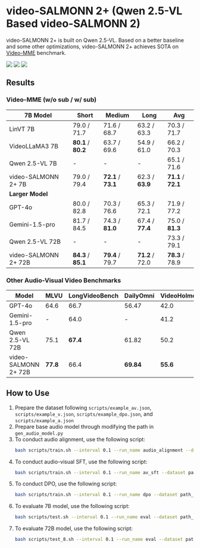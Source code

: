 # video-SALMONN 2+ (Qwen 2.5-VL Based video-SALMONN 2)

video-SALMONN 2+ is built on Qwen 2.5-VL. Based on a better baseline and some other optimizations, video-SALMONN 2+ achieves SOTA on [Video-MME](https://video-mme.github.io/home_page.html) benchmark.

<div style='display:flex; gap: 0.25rem; '>
<a href='https://arxiv.org/abs/2506.15220'><img src='https://img.shields.io/badge/paper-PDF-green'></a>
<a href='https://huggingface.co/tsinghua-ee/video-SALMONN-2_plus_7B'><img src='https://img.shields.io/badge/video_SALMONN_2+_7B-checkpoint-yellow'></a>
<a href='https://huggingface.co/tsinghua-ee/video-SALMONN-2_plus_72B'><img src='https://img.shields.io/badge/video_SALMONN_2+_72B-checkpoint-yellow'></a>
</div>

## Results

### Video-MME (w/o sub / w/ sub)

| **7B Model**         | **Short**         | **Medium**        | **Long**      | **Avg**           |
| -------------------- | ----------------- | ----------------- | ------------- | ----------------- |
| LinVT 7B             | 79.0 / 71.7         | 71.6 / 68.7         | 63.2 / 63.3     | 70.3 / 71.7         |
| VideoLLaMA3 7B       | **80.1** / **80.2** | 63.7 / 69.6         | 54.9 / 61.0     | 66.2 / 70.3         |
| Qwen 2.5-VL 7B       | -                 | -                 | -             | 65.1 / 71.6         |
| video-SALMONN 2+ 7B  | 79.0 / 79.4         | **72.1** / **73.1** | 62.3 / **63.9** | **71.1** / **72.1** |
| **Larger Model**     |                   |                   |               |                   |
| GPT-4o               | 80.0 / 82.8         | 70.3 / 76.6         | 65.3 / 72.1     | 71.9 / 77.2         |
| Gemini-1.5-pro       | 81.7 / 84.5         | 74.3 / **81.0**     | 67.4 / **77.4** | 75.0 / **81.3**     |
| Qwen 2.5-VL 72B      | -                 | -                 | -             | 73.3 / 79.1         |
| video-SALMONN 2+ 72B | **84.3** / **85.1** | **79.4** / 79.7     | **71.2** / 72.0 | **78.3** / 78.9     |

### Other Audio-Visual Video Benchmarks

| **Model**            | **MLVU** | **LongVideoBench** | **DailyOmni** | **VideoHolmes** |
| -------------------- | -------- | ------------------ | ------------- | --------------- |
| GPT-4o               | 64.6     | 66.7               | 56.47         | 42.0            |
| Gemini-1.5-pro       | -        | 64.0               | -             | 41.2            |
| Qwen 2.5-VL 72B      | 75.1     | **67.4**           | 61.82         | 50.2            |
| video-SALMONN 2+ 72B | **77.8** | 66.4               | **69.84**     | **55.6**        |

## How to Use
1. Prepare the dataset following `scripts/example_av.json`, `scripts/example_v.json`, `scripts/example_dpo.json`, and `scripts/example_a.json`
2. Prepare base audio model through modifying the path in `gen_audio_model.py`
3. To conduct audio alignment, use the following script:
   ```bash
   bash scripts/train.sh --interval 0.1 --run_name audio_alignment --dataset path_to_dataset --lr 2e-5 --train_qformer --max_frames 768 --max_pixels 61250 --model path_to_audio_model --model_base path_to_audio_model --bs 16 --epoch 5 --save_steps 5000
   ```
4. To conduct audio-visual SFT, use the following script:
    ```bash
    bash scripts/train.sh --interval 0.1 --run_name av_sft --dataset path_to_dataset --lr 2e-5 --train_qformer --train_proj --max_frames 768 --max_pixels 61250 --model audio_align_model --model_base path_to_audio_model --epoch 5 --save_steps 2000 --use_lora --lora_r 128 --lora_alpha 256
    ```
5. To conduct DPO, use the following script:
    ```bash
    bash scripts/train.sh --interval 0.1 --run_name dpo --dataset path_to_dataset --max_frames 768 --max_pixels 61250 --model audio_visual_base --model_base audio_align_model --lora_ckpt audio_visual_checkpoint --train_type gdpo --use_lora --lora_r 128 --lora_alpha 256 --lr 5e-6 --epoch 1 --save_steps 200 --train_qformer --train_proj
    ```
6. To evaluate 7B model, use the following script:
   ```bash
   bash scripts/test.sh --interval 0.1 --run_name eval --dataset path_to_dataset --max_frames 768 --max_pixels 61250 --model path_to_audio_model --model_base path_to_audio_model --lora_ckpt model_ckpt
   ```
7. To evaluate 72B model, use the following script:
   ```bash
   bash scripts/test_8.sh --interval 0.1 --run_name eval --dataset path_to_dataset --max_frames 768 --max_pixels 61250 --model path_to_audio_model --model_base path_to_audio_model --lora_ckpt model_ckpt
   ```

